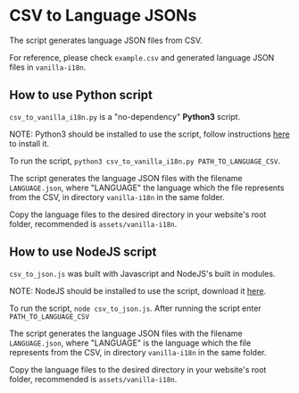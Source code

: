 # CSV to Language JSONs

The script generates language JSON files from CSV.

For reference, please check `example.csv` and generated language JSON files in `vanilla-i18n`.

## How to use Python script

`csv_to_vanilla_i18n.py` is a "no-dependency" **Python3** script.

NOTE: Python3 should be installed to use the script, follow instructions [here](https://realpython.com/installing-python/) to install it.

To run the script, `python3 csv_to_vanilla_i18n.py PATH_TO_LANGUAGE_CSV`.

The script generates the language JSON files with the filename `LANGUAGE.json`, where "LANGUAGE" the language which the file represents from the CSV, in directory `vanilla-i18n` in the same folder.

Copy the language files to the desired directory in your website's root folder, recommended is `assets/vanilla-i18n`.

## How to use NodeJS script

`csv_to_json.js` was built with Javascript and NodeJS's built in modules.

NOTE: NodeJS should be installed to use the script, download it [here](https://nodejs.org/).

To run the script, `node csv_to_json.js`. After running the script enter `PATH_TO_LANGUAGE_CSV`

The script generates the language JSON files with the filename `LANGUAGE.json`, where "LANGUAGE" is the language which the file represents from the CSV, in directory `vanilla-i18n` in the same folder.

Copy the language files to the desired directory in your website's root folder, recommended is `assets/vanilla-i18n`.
